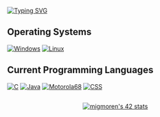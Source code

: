 [![Typing SVG](https://readme-typing-svg.demolab.com?size=25&duration=3000&pause=1500&color=F7C000&center=true&vCenter=true&width=600&lines=UNDER+CONSTRUCTION+:])](https://git.io/typing-svg)

## Operating Systems
<p>
 	<a href="#"><img alt="Windows" src="https://img.shields.io/badge/Windows-2196F3?style=flat-square&logo=windows&logoColor=white?"></a>
	<a href="#"><img alt="Linux" src="https://img.shields.io/badge/Linux-F5B041?style=flat-square&logo=linux&logoColor=black"></a>
</p>

## Current Programming Languages
<p>
	<a href="#"><img alt="C" src="https://img.shields.io/badge/C%20-%232370ED.svg?logo=c&logoColor=white"></a>
	<a href="#"><img alt="Java" src="https://img.shields.io/badge/C%23-239120.svg?logo=c-sharp&logoColor=white"></a>
	<a href="#"><img alt="Motorola68" src="https://img.shields.io/badge/HTML%20-%23E34F26.svg?logo=html5&logoColor=white"></a>
	<a href="#"><img alt="CSS" src="https://img.shields.io/badge/CSS%20-%231572B6.svg?logo=css3&logoColor=white"></a>
	
</p>

##
<p align="center">
<a href="https://profile.intra.42.fr/users/migmoren"><img src="https://badge42.vercel.app/api/v2/cl96t7c1700110gmirv4hhet0/stats?cursusId=21&coalitionId=66" alt="migmoren's 42 stats" /></a>
</p>
